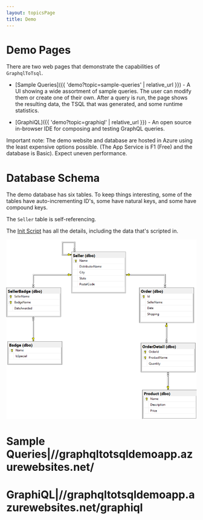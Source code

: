 ```yaml
---
layout: topicsPage
title: Demo
---
```


<div markdown="1">

# Demo Pages

There are two web pages that demonstrate the capabilities of `GraphqlToTsql`.

* [Sample Queries]({{ 'demo?topic=sample-queries' | relative_url }}) - A UI showing
a wide assortment of sample queries. The user can modify them
or create one of their own. After a query is run, the page shows the
resulting data, the TSQL that was generated, and some runtime statistics.

* [GraphiQL]({{ 'demo?topic=graphiql' | relative_url }}) - An open source in-browser IDE
for composing and testing GraphQL queries.

Important note: The demo website and database are hosted in Azure using
the least expensive options possible. (The App Service is F1 (Free) and the database is Basic).
Expect uneven performance.

</div>

<div markdown="1">

# Database Schema

The demo database has six tables. To keep things interesting, some of the tables
have auto-incrementing ID's, some have natural keys, and some have compound keys.

The `Seller` table is self-referencing.

The [Init Script](https://github.com/stevekerrick/GraphqlToTsql/blob/main/src/DemoEntities/DatabaseCreateScript.sql) has all the details, including the data that's scripted in.

![](images/schemaDiagram.png)
</div>

<div markdown="1">

# Sample Queries|//graphqltotsqldemoapp.azurewebsites.net/

</div>

<div markdown="1">

# GraphiQL|//graphqltotsqldemoapp.azurewebsites.net/graphiql

</div>
